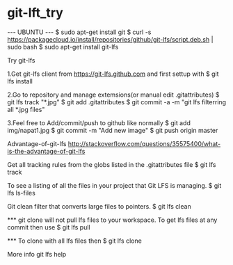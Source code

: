 # git-lft_try

--- UBUNTU ---
$ sudo apt-get install git
$ curl -s https://packagecloud.io/install/repositories/github/git-lfs/script.deb.sh | \
  sudo bash
$ sudo apt-get install git-lfs


Try git-lfs

1.Get git-lfs client from https://git-lfs.github.com and first settup with
$ git lfs install

2.Go to repository and manage extemsions(or manual edit .gitattributes)
$ git lfs track "*.jpg"
$ git add .gitattributes
$ git commit -a -m "git lfs filterring all *.jpg files"

3.Feel free to Add/commit/push to github like normally
$ git add img/napat1.jpg
$ git commit -m "Add new image"
$ git push origin master

Advantage-of-git-lfs
http://stackoverflow.com/questions/35575400/what-is-the-advantage-of-git-lfs

Get all tracking rules from the globs listed in the .gitattributes file
$ git lfs track

To see a listing of all the files in your project that Git LFS is managing.
$ git lfs ls-files

Git clean filter that converts large files to pointers.
$ git lfs clean		


*** git clone will not pull lfs files to your workspace.
To get lfs files at any commit then use
$ git lfs pull

*** To clone with all lfs files then
$ git lfs clone <url>



More info
git lfs help
